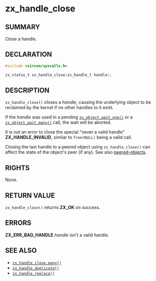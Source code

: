 # zx_handle_close

## SUMMARY

<!-- Contents of this heading updated by update-docs-from-fidl, do not edit. -->

Close a handle.

## DECLARATION

<!-- Contents of this heading updated by update-docs-from-fidl, do not edit. -->

```c
#include <zircon/syscalls.h>

zx_status_t zx_handle_close(zx_handle_t handle);
```

## DESCRIPTION

`zx_handle_close()` closes a *handle*, causing the underlying object to be
reclaimed by the kernel if no other handles to it exist.

If the *handle* was used in a pending [`zx_object_wait_one()`] or a
[`zx_object_wait_many()`] call, the wait will be aborted.

It is not an error to close the special "never a valid handle" **ZX_HANDLE_INVALID**,
similar to `free(NULL)` being a valid call.

Closing the last handle to a peered object using `zx_handle_close()` can affect
the state of the object's peer (if any).  See also
[peered-objects][peered-objects].

## RIGHTS

<!-- Contents of this heading updated by update-docs-from-fidl, do not edit. -->

None.

## RETURN VALUE

`zx_handle_close()` returns **ZX_OK** on success.

## ERRORS

**ZX_ERR_BAD_HANDLE**  *handle* isn't a valid handle.

## SEE ALSO

<!-- Reference links -->
[peered-objects]: /docs/reference/kernel_objects/objects.md#peered-objects-and-the-peer-closed-state

 - [`zx_handle_close_many()`]
 - [`zx_handle_duplicate()`]
 - [`zx_handle_replace()`]

<!-- References updated by update-docs-from-fidl, do not edit. -->

[`zx_handle_close_many()`]: handle_close_many.md
[`zx_handle_duplicate()`]: handle_duplicate.md
[`zx_handle_replace()`]: handle_replace.md
[`zx_object_wait_many()`]: object_wait_many.md
[`zx_object_wait_one()`]: object_wait_one.md
